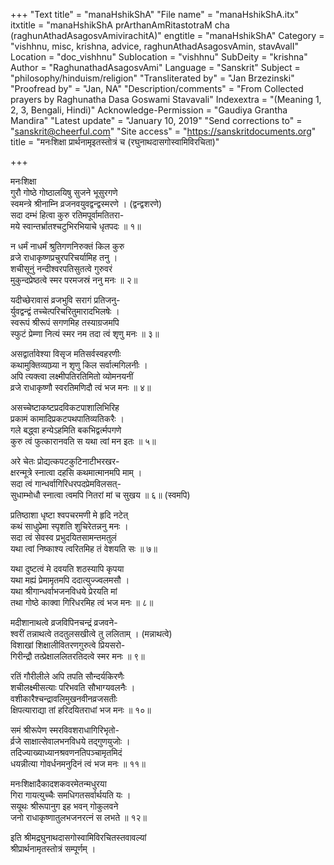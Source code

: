 +++
"Text title" = "manaHshikShA"
"File name" = "manaHshikShA.itx"
itxtitle = "manaHshikShA prArthanAmRitastotraM cha (raghunAthadAsagosvAmivirachitA)"
engtitle = "manaHshikShA"
Category = "vishhnu, misc, krishna, advice, raghunAthadAsagosvAmin, stavAvalI"
Location = "doc_vishhnu"
Sublocation = "vishhnu"
SubDeity = "krishna"
Author = "RaghunathadAsagosvAmi"
Language = "Sanskrit"
Subject = "philosophy/hinduism/religion"
"Transliterated by" = "Jan Brzezinski"
"Proofread by" = "Jan, NA"
"Description/comments" = "From Collected prayers by Raghunatha Dasa Goswami Stavavali"
Indexextra = "(Meaning 1, 2, 3, Bengali, Hindi)"
Acknowledge-Permission = "Gaudiya Grantha Mandira"
"Latest update" = "January 10, 2019"
"Send corrections to" = "sanskrit@cheerful.com"
"Site access" = "https://sanskritdocuments.org"
title = "मनःशिक्षा प्रार्थनामृइतस्तोत्रं च (रघुनाथदासगोस्वामिविरचिता)"

+++
  
 मनःशिक्षा   
गुरौ गोष्ठे गोष्ठालयिषु सुजने भूसुरगणे  
     स्वमन्त्रे श्रीनाम्नि व्रजनवयुवद्वन्द्वस्मरणे । (द्वन्द्वशरणे)  
सदा दम्भं हित्वा कुरु रतिमपूर्वामतितरा-  
     मये स्वान्तर्भ्रातश्चटुभिरभियाचे धृतपदः ॥ १॥  
  
न धर्मं नाधर्मं श्रुतिगणनिरुक्तं किल कुरु  
     व्रजे राधाकृष्णप्रचुरपरिचर्यामिह तनु ।  
शचीसूनुं नन्दीश्वरपतिसुतत्वे गुरुवरं  
     मुकुन्दप्रेष्ठत्वे स्मर परमजस्रं ननु मनः ॥ २॥  
  
यदीच्छेरावासं व्रजभुवि सरागं प्रतिजनु-  
     र्युवद्वन्द्वं तच्चेत्परिचरितुमारादभिलषेः ।  
स्वरूपं श्रीरूपं सगणमिह तस्याग्रजमपि  
     स्फुटं प्रेम्णा नित्यं स्मर नम तदा त्वं शृणु मनः ॥ ३॥  
  
असद्वार्तावेश्या विसृज मतिसर्वस्वहरणीः  
     कथामुक्तिव्याघ्र्या न शृणु किल सर्वात्मगिलनीः ।  
अपि त्यक्त्वा लक्ष्मीपतिरतिमितो व्योमनयनीं  
     व्रजे राधाकृष्णौ स्वरतिमणिदौ त्वं भज मनः ॥ ४॥  
  
असच्चेष्टाकष्टप्रदविकटपाशालिभिरिह  
     प्रकामं कामादिप्रकटपथपातिव्यतिकरैः ।  
गले बद्ध्वा हन्येऽहमिति बकभिद्वर्त्मपगणे  
     कुरु त्वं फुत्कारानवति स यथा त्वां मन इतः ॥ ५॥  
  
अरे चेतः प्रोद्यत्कपटकुटिनाटीभरखर-  
     क्षरन्मूत्रे स्नात्वा दहसि कथमात्मानमपि माम् ।  
सदा त्वं गान्धर्वागिरिधरपदप्रेमविलसत्-  
     सुधाम्भोधौ स्नात्वा त्वमपि नितरां मां च सुखय ॥ ६॥ (स्वमपि)  
  
प्रतिष्ठाशा धृष्टा श्वपचरमणी मे हृदि नटेत्  
     कथं साधुप्रेमा स्पृशति शुचिरेतन्ननु मनः ।  
सदा त्वं सेवस्व प्रभुदयितसामन्तमतुलं  
     यथा त्वां निष्काश्य त्वरितमिह तं वेशयति सः ॥ ७॥  
  
यथा दुष्टत्वं मे दवयति शठस्यापि कृपया  
     यथा मह्यं प्रेमामृतमपि ददात्युज्ज्वलमसौ ।  
यथा श्रीगान्धर्वाभजनविधये प्रेरयति मां  
     तथा गोष्ठे काक्वा गिरिधरमिह त्वं भज मनः ॥ ८॥  
  
मदीशानाथत्वे व्रजविपिनचन्द्रं व्रजवने-  
     श्वरीं तन्नाथत्वे तदतुलसखीत्वे तु ललिताम् । (मन्नाथत्वे)  
विशाखां शिक्षालीवितरणगुरुत्वे प्रियसरो-  
     गिरीन्द्रौ तत्प्रेक्षाललितरतिदत्वे स्मर मनः ॥ ९॥  
  
रतिं गौरीलीले अपि तपति सौन्दर्यकिरणैः  
     शचीलक्ष्मीसत्याः परिभवति सौभाग्यवलनैः ।  
वशीकारैश्चन्द्रावलिमुखनवीनव्रजसतीः  
     क्षिपत्याराद्या तां हरिदयितराधां भज मनः ॥ १०॥  
  
समं श्रीरूपेण स्मरविवशराधागिरिभृतो-  
     र्व्रजे साक्षात्सेवालभनविधये तद्गुणयुजोः ।  
तदिज्याख्याध्यानश्रवणनतिपञ्चामृतमिदं  
     धयन्नीत्या गोवर्धनमनुदिनं त्वं भज मनः ॥ ११॥  
  
मनःशिक्षादैकादशकवरमेतन्मधुरया  
     गिरा गायत्युच्चैः समधिगतसर्वार्थयति यः ।  
सयूथः श्रीरूपानुग इह भवन् गोकुलवने  
     जनो राधाकृष्णातुलभजनरत्नं स लभते ॥ १२॥  
  
इति श्रीमद्रघुनाथदासगोस्वामिविरचितस्तवावल्यां  
                       श्रीप्रार्थनामृतस्तोत्रं सम्पूर्णम् ।  
  
  
  
